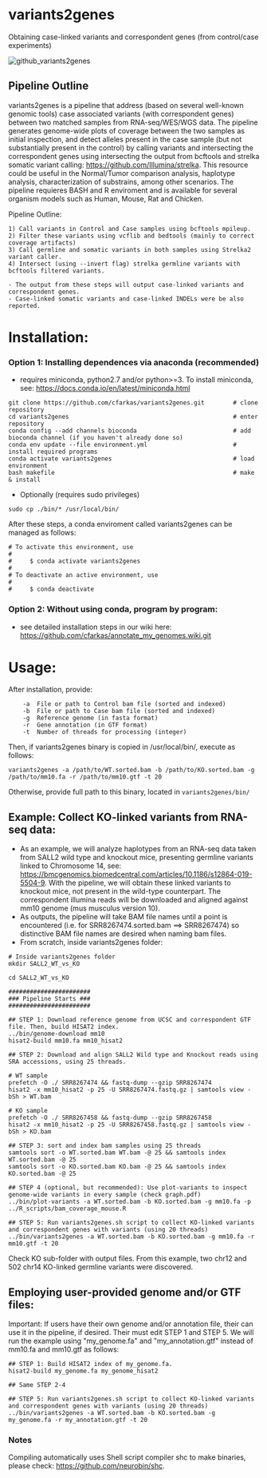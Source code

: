 # variants2genes
Obtaining case-linked variants and correspondent genes (from control/case experiments)

![github_variants2genes](https://user-images.githubusercontent.com/7016350/77459123-d7d06d80-6dc4-11ea-8d21-54a6e7ca9c4b.png)

## Pipeline Outline

variants2genes is a pipeline that address (based on several well-known genomic tools) case associated variants (with correspondent genes) 
between two matched samples from RNA-seq/WES/WGS data. The pipeline generates genome-wide plots of coverage between the two samples as initial inspection, and detect alleles present in the case sample (but not substantially present in the control) by calling variants and intersecting the correspondent genes using intersecting the output from bcftools and strelka somatic variant calling: https://github.com/Illumina/strelka. This resource could be useful in the Normal/Tumor comparison analysis, haplotype analysis, characterization of substrains, among other scenarios.
The pipeline requieres BASH and R enviroment and is available for several organism models such as Human, Mouse, Rat and Chicken.

Pipeline Outline:

```
1) Call variants in Control and Case samples using bcftools mpileup.
2) Filter these variants using vcflib and bedtools (mainly to correct coverage artifacts)
3) Call germline and somatic variants in both samples using Strelka2 variant caller.
4) Intersect (using --invert flag) strelka germline variants with bcftools filtered variants. 

- The output from these steps will output case-linked variants and correspondent genes. 
- Case-linked somatic variants and case-linked INDELs were be also reported.
```

# Installation:

### Option 1: Installing dependences via anaconda (recommended)
- requires miniconda, python2.7 and/or python>=3. To install miniconda, see: https://docs.conda.io/en/latest/miniconda.html
```
git clone https://github.com/cfarkas/variants2genes.git        # clone repository
cd variants2genes                                              # enter repository
conda config --add channels bioconda                           # add bioconda channel (if you haven't already done so)
conda env update --file environment.yml                        # install required programs
conda activate variants2genes                                  # load environment
bash makefile                                                  # make  & install
```
- Optionally (requires sudo privileges)
```
sudo cp ./bin/* /usr/local/bin/
```
After these steps, a conda enviroment called variants2genes can be managed as follows:
```
# To activate this environment, use
#
#     $ conda activate variants2genes
#
# To deactivate an active environment, use
#
#     $ conda deactivate
```

### Option 2: Without using conda, program by program:

- see detailed installation steps in our wiki here: https://github.com/cfarkas/annotate_my_genomes.wiki.git

# Usage:

After installation, provide:
```
    -a  File or path to Control bam file (sorted and indexed)
    -b  File or path to Case bam file (sorted and indexed)
    -g  Reference genome (in fasta format)
    -r  Gene annotation (in GTF format)
    -t  Number of threads for processing (integer)
```
Then, if variants2genes binary is copied in /usr/local/bin/, execute as follows:
```
variants2genes -a /path/to/WT.sorted.bam -b /path/to/KO.sorted.bam -g /path/to/mm10.fa -r /path/to/mm10.gtf -t 20
```
Otherwise, provide full path to this binary, located in ```variants2genes/bin/``` 

## Example: Collect KO-linked variants from RNA-seq data:
- As an example, we will analyze haplotypes from an RNA-seq data taken from SALL2 wild type and knockout mice, presenting germline variants linked to Chromosome 14, see: https://bmcgenomics.biomedcentral.com/articles/10.1186/s12864-019-5504-9. With the pipeline, we will obtain these linked variants to knockout mice, not present in the wild-type counterpart. The correspondent illumina reads will be downloaded and aligned against mm10 genome (mus musculus version 10). 
- As outputs, the pipeline will take BAM file names until a point is encountered (i.e. for SRR8267474.sorted.bam ==> SRR8267474) so distinctive BAM file names are desired when naming bam files. 
- From scratch, inside variants2genes folder:

```
# Inside variants2genes folder
mkdir SALL2_WT_vs_KO

cd SALL2_WT_vs_KO

#######################
### Pipeline Starts ###
#######################

## STEP 1: Download reference genome from UCSC and correspondent GTF file. Then, build HISAT2 index. 
../bin/genome-download mm10
hisat2-build mm10.fa mm10_hisat2

## STEP 2: Download and align SALL2 Wild type and Knockout reads using SRA accessions, using 25 threads.

# WT sample
prefetch -O ./ SRR8267474 && fastq-dump --gzip SRR8267474
hisat2 -x mm10_hisat2 -p 25 -U SRR8267474.fastq.gz | samtools view -bSh > WT.bam

# KO sample
prefetch -O ./ SRR8267458 && fastq-dump --gzip SRR8267458
hisat2 -x mm10_hisat2 -p 25 -U SRR8267458.fastq.gz | samtools view -bSh > KO.bam

## STEP 3: sort and index bam samples using 25 threads
samtools sort -o WT.sorted.bam WT.bam -@ 25 && samtools index WT.sorted.bam -@ 25
samtools sort -o KO.sorted.bam KO.bam -@ 25 && samtools index KO.sorted.bam -@ 25

## STEP 4 (optional, but recommended): Use plot-variants to inspect genome-wide variants in every sample (check graph.pdf)
../bin/plot-variants -a WT.sorted.bam -b KO.sorted.bam -g mm10.fa -p ../R_scripts/bam_coverage_mouse.R

## STEP 5: Run variants2genes.sh script to collect KO-linked variants and correspondent genes with variants (using 20 threads)
../bin/variants2genes -a WT.sorted.bam -b KO.sorted.bam -g mm10.fa -r mm10.gtf -t 20
```
Check KO sub-folder with output files. From this example, two chr12 and 502 chr14 KO-linked germline variants were discovered.  

## Employing user-provided genome and/or GTF files:

Important: If users have their own genome and/or annotation file, their can use it in the pipeline, if desired. Their must edit STEP 1 and STEP 5. We will run the example using "my_genome.fa" and "my_annotation.gtf" instead of mm10.fa and mm10.gtf as follows:

```
## STEP 1: Build HISAT2 index of my_genome.fa. 
hisat2-build my_genome.fa my_genome_hisat2

## Same STEP 2-4

## STEP 5: Run variants2genes.sh script to collect KO-linked variants and correspondent genes with variants (using 20 threads)
../bin/variants2genes -a WT.sorted.bam -b KO.sorted.bam -g my_genome.fa -r my_annotation.gtf -t 20
```

### Notes
Compiling automatically uses Shell script compiler shc to make binaries, please check: https://github.com/neurobin/shc. 
